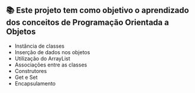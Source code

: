 ## 📚 Este projeto tem como objetivo o aprendizado dos conceitos de Programação Orientada a Objetos 
- Instância de classes
- Inserção de dados nos objetos
- Utilização do ArrayList
- Associações entre as classes
- Construtores
- Get e Set
- Encapsulamento
